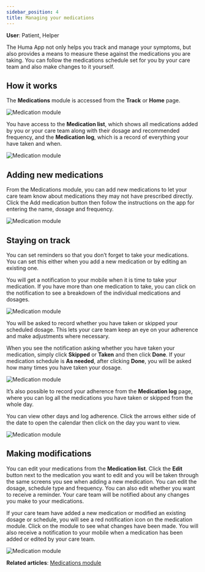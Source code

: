 ```yaml
---
sidebar_position: 4
title: Managing your medications
---
```

**User**: Patient, Helper

The Huma App not only helps you track and manage your symptoms, but also provides a means to measure these against the medications you are taking. You can follow the medications schedule set for you by your care team and also make changes to it yourself.

## How it works

The **Medications** module is accessed from the **Track** or **Home** page.

![Medication module](../assets/ManageMeds01.png)

You have access to the **Medication list**, which shows all medications added by you or your care team along with their dosage and recommended frequency, and the **Medication log**, which is a record of everything your have taken and when. 

![Medication module](../assets/ManageMeds02.png)

## Adding new medications

From the Medications module, you can add new medications to let your care team know about medications they may not have prescribed directly. Click the Add medication button then follow the instructions on the app for entering the name, dosage and frequency. 

![Medication module](../assets/ManageMeds03.png)

## Staying on track

You can set reminders so that you don’t forget to take your medications.  You can set this either when you add a new medication or by editing an existing one.

You will get a notification to your mobile when it is time to take your medication. If you have more than one medication to take, you can click on the notification to see a breakdown of the individual medications and dosages.

![Medication module](../assets/ManageMeds04.png)

You will be asked to record whether you have taken or skipped your scheduled dosage. This lets your care team keep an eye on your adherence and make adjustments where necessary. 

When you see the notification asking whether you have taken your medication, simply click **Skipped** or **Taken** and then click **Done**. If your medication schedule is **As needed**, after clicking **Done**, you will be asked how many times you have taken your dosage.

![Medication module](../assets/ManageMeds05.png)

It’s also possible to record your adherence from the **Medication log** page, where you can log all the medications you have taken or skipped from the whole day.

You can view other days and log adherence. Click the arrows either side of the date to open the calendar then click on the day you want to view.

![Medication module](../assets/ManageMeds06.png)

## Making modifications

You can edit your medications from the **Medication list**. Click the **Edit** button next to the medication you want to edit and you will be taken through the same screens you see when adding a new medication. You can edit the dosage, schedule type and frequency. You can also edit whether you want to receive a reminder. Your care team will be notified about any changes you make to your medications.

If your care team have added a new medication or modified an existing dosage or schedule, you will see a red notification icon on the medication module. Click on the module to see what changes have been made. You will also receive a notification to your mobile when a medication has been added or edited by your care team.

![Medication module](../assets/ManageMeds07.png)

**Related articles**: [Medications module](../../modules/general/medications.md)


